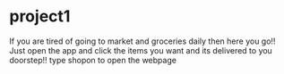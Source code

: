 # project1
If you are tired of going to market and groceries daily then here you go!! Just open the app and click the items you want and its delivered  to you doorstep!!
type shopon to open the webpage
